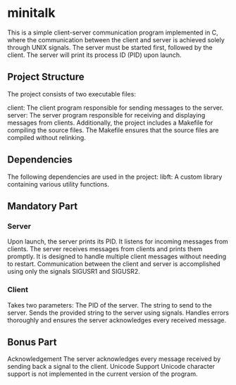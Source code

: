 # minitalk
This is a simple client-server communication program implemented in C, where the communication between the client and server is achieved solely through UNIX signals. The server must be started first, followed by the client. The server will print its process ID (PID) upon launch.

## Project Structure
The project consists of two executable files:

client: The client program responsible for sending messages to the server.
server: The server program responsible for receiving and displaying messages from clients.
Additionally, the project includes a Makefile for compiling the source files. The Makefile ensures that the source files are compiled without relinking.

## Dependencies
The following dependencies are used in the project:
libft: A custom library containing various utility functions.

## Mandatory Part

### Server
Upon launch, the server prints its PID.
It listens for incoming messages from clients.
The server receives messages from clients and prints them promptly.
It is designed to handle multiple client messages without needing to restart.
Communication between the client and server is accomplished using only the signals SIGUSR1 and SIGUSR2.

### Client
Takes two parameters:
The PID of the server.
The string to send to the server.
Sends the provided string to the server using signals.
Handles errors thoroughly and ensures the server acknowledges every received message.

## Bonus Part
Acknowledgement
The server acknowledges every message received by sending back a signal to the client.
Unicode Support
Unicode character support is not implemented in the current version of the program.
